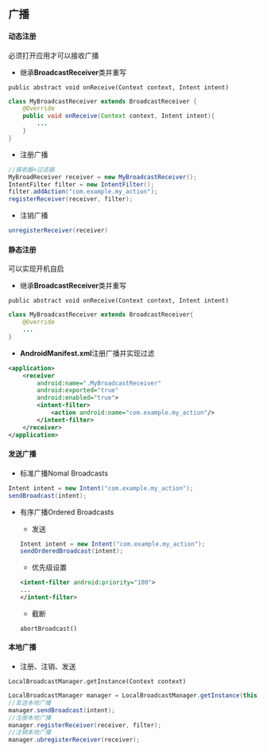 ## 广播

#### 动态注册

必须打开应用才可以接收广播

- 继承**BroadcastReceiver**类并重写

`public abstract void onReceive(Context context, Intent intent)`

```java
class MyBroadcastReceiver extends BroadcastReceiver {
    @Override
    public void onReceive(Context context, Intent intent){
        ...
    }
}
```

- 注册广播
```java
//接收器+过滤器
MyBroadReceiver receiver = new MyBroadcastReceiver();
IntentFilter filter = new IntentFilter();
filter.addAction("com.example.my_action");
registerReceiver(receiver, filter);
```

- 注销广播
```java
unregisterReceiver(receiver)
```

#### 静态注册

可以实现开机自启

- 继承**BroadcastReceiver**类并重写

`public abstract void onReceive(Context context, Intent intent)`

```java
class MyBroadcastReceiver extends BroadcastReceiver{
    @Override
    ...
}
```

- **AndroidManifest.xml**注册广播并实现过滤
```xml
<application>
    <receiver
        android:name=".MyBroadcastReceiver"
        android:exported="true"
        android:enabled="true">
        <intent-filter>
            <action android:name="com.example.my_action"/>
        </intent-filter>
    </receiver>
</application>
```

#### 发送广播

- 标准广播Nomal Broadcasts

```java
Intent intent = new Intent("com.example.my_action");
sendBroadcast(intent);
```

- 有序广播Ordered Broadcasts

    - 发送
    ```java
    Intent intent = new Intent("com.example.my_action");
    sendOrderedBroadcast(intent);
    ```

    - 优先级设置
    ```xml
    <intent-filter android:priority="100">
    ...
    </intent-filter>
    ```

    - 截断
    
    `abortBroadcast()`

#### 本地广播

- 注册、注销、发送

`LocalBroadcastManager.getInstance(Context context)`

```java
LocalBroadcastManager manager = LocalBroadcastManager.getInstance(this);
//发送本地广播
manager.sendBroadcast(intent);
//注册本地广播
manager.registerReceiver(receiver, filter);
//注销本地广播
manager.ubregisterReceiver(receiver);
```

